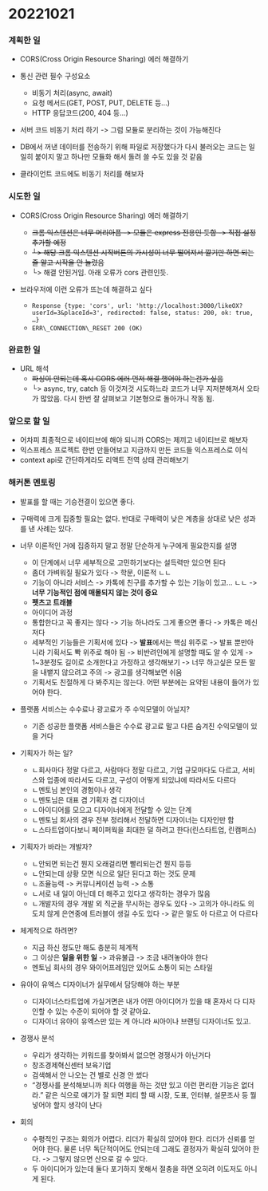 ﻿# 20221021
### 계획한 일
- CORS(Cross Origin Resource Sharing) 에러 해결하기

- 통신 관련 필수 구성요소
  - 비동기 처리(async, await)
  - 요청 메서드(GET, POST, PUT, DELETE 등…)
  - HTTP 응답코드(200, 404 등…)

- 서버 코드 비동기 처리 하기 -> 그럼 모듈로 분리하는 것이 가능해진다

- DB에서 꺼낸 데이터를 전송하기 위해 파일로 저장했다가 다시 불러오는 코드는 일일히 붙이지 말고 하나만 모듈화 해서 돌려 쓸 수도 있을 것 같음

- 클라이언트 코드에도 비동기 처리를 해보자
### 시도한 일
- CORS(Cross Origin Resource Sharing) 에러 해결하기
  - ~~크롬 익스텐션은 너무 머리아픔 -> 모듈은 express 전용인 듯함 -> 직접 설정 추가할 예정~~
  - ~~└> 해당 크롬 익스텐션 시작버튼의 가시성이 너무 떨어져서 깔기만 하면 되는줄 알고 시작을 안 눌렀음~~
  - └> 해결 안된거임. 아래 오류가 cors 관련인듯.

- 브라우저에 이런 오류가 뜨는데 해결하고 싶다
  - `Response {type: 'cors', url: 'http://localhost:3000/likeOX?userId=3&placeId=3', redirected: false, status: 200, ok: true, …}`
  - `ERR\_CONNECTION\_RESET 200 (OK)`
### 완료한 일
- URL 해석
  - ~~파싱이 안되는데 혹시 CORS 에러 먼저 해결 했어야 하는건가 싶음~~
  - └> async, try, catch 등 이것저것 시도하느라 코드가 너무 지저분해져서 오타가 많았음. 다시 한번 잘 살펴보고 기본형으로 돌아가니 작동 됨. 
### 앞으로 할 일
- 어차피 최종적으로 네이티브에 해야 되니까 CORS는 제끼고 네이티브로 해보자
- 익스프레스 프로젝트 한번 만들어보고 지금까지 만든 코드들 익스프레스로 이식
- context api로 간단하게라도 리액트 전역 상태 관리해보기



### 해커톤 멘토링
- 발표를 할 때는 기승전결이 있으면 좋다.

- 구매력에 크게 집중할 필요는 없다. 반대로 구매력이 낮은 계층을 상대로 낮은 성과를 낸 사례는 있다.

- 너무 이론적인 거에 집중하지 말고 정말 단순하게 누구에게 필요한지를 설명
  - 이 단계에서 너무 세부적으로 고민하기보다는 설득력만 있으면 된다
  - 좀더 가벼워질 필요가 있다 -> 학문, 이론적 ㄴㄴ
  - 기능이 아니라 서비스 -> 카톡에 친구를 추가할 수 있는 기능이 있고… ㄴㄴ -> **너무 기능적인 점에 매몰되지 않는 것이 중요**
  - **펫츠고 트래블**
  - 아이디어 과정 
  - 통합한다고 꼭 좋지는 않다 -> 기능 하나라도 그게 좋으면 좋다 -> 카톡은 메신저다
  - 세부적인 기능들은 기획서에 있다 -> **발표**에서는 핵심 위주로 -> 발표 뿐만아니라 기획서도 뽝 위주로 해야 됨 -> 비반려인에게 설명할 때도 알 수 있게 -> 1~3분정도 길이로 소개한다고 가정하고 생각해보기 -> 너무 하고싶은 모든 말을 내뱉지 않으려고 주의 -> 광고를 생각해보면 쉬움
  - 기획서도 친절하게 다 봐주지는 않는다. 어떤 부분에는 요약된 내용이 들어가 있어야 한다.

- 플랫폼 서비스는 수수료나 광고료가 주 수익모델이 아닐지?
  - 기존 성공한 플랫폼 서비스들은 수수료 광고료 말고 다른 숨겨진 수익모델이 있을 거다

- 기획자가 하는 일?
  - ㄴ회사마다 정말 다르고, 사람마다 정말 다르고, 기업 규모마다도 다르고, 서비스와 업종에 따라서도 다르고, 구성이 어떻게 되있냐에 따라서도 다르다
  - ㄴ멘토님 본인의 경험이나 생각
  - ㄴ멘토님은 대표 겸 기획자 겸 디자이너
  - ㄴ아이디어를 모으고 디자이너에게 전달할 수 있는 단계
  - ㄴ멘토님 회사의 경우 전부 정리해서 전달하면 디자이너는 디자인만 함
  - ㄴ스타트업이다보니 페이퍼웍을 최대한 덜 하려고 한다(린스타트업, 린캠퍼스)

- 기획자가 바라는 개발자?
  - ㄴ안되면 되는건 뭔지 오래걸리면 빨리되는건 뭔지 등등
  - ㄴ안되는데 상황 모면 식으로 일단 된다고 하는 것도 문제
  - ㄴ조율능력 -> 커뮤니케이션 능력 -> 소통
  - ㄴ서로 내 일이 아닌데 더 해주고 있다고 생각하는 경우가 많음
  - ㄴ개발자의 경우 개발 외 직군을 무시하는 경우도 있다 -> 고의가 아니라도 의도치 않게 은연중에 트러블이 생길 수도 있다 -> 같은 말도 아 다르고 어 다르다

- 체계적으로 하려면?
  - 지금 하신 정도만 해도 충분히 체계적
  - 그 이상은 **일을 위한 일** -> 과유불급 -> 조금 내려놓아야 한다
  - 멘토님 회사의 경우 와이어프레임만 있어도 소통이 되는 스타일

- 유아이 유엑스 디자이너가 실무에서 담당해야 하는 부분
  - 디자이너스타트업에 가실거면은 내가 어떤 아이디어가 있을 때 혼자서 다 디자인할 수 있는 수준이 되어야 할 것 같아요.
  - 디자이너 유아이 유엑스만 있는 게 아니라 씨아이나 브랜딩 디자이너도 있고.

- 경쟁사 분석
  - 우리가 생각하는 키워드를 찾아봐서 없으면 경쟁사가 아닌거다
  - 창조경제혁신센터 보육기업
  - 검색해서 안 나오는 건 별로 신경 안 썼다
  - “경쟁사를 분석해보니까 죄다 여행을 하는 것만 있고 이런 편리한 기능은 없더라.” 같은 식으로 얘기가 잘 되면 피티 할 때 시장, 도표, 인터뷰, 설문조사 등 뭘 넣어야 할지 생각이 난다

- 회의
  - 수평적인 구조는 회의가 어렵다. 리더가 확실히 있어야 한다. 리더가 신뢰를 얻어야 한다. 물론 너무 독단적이어도 안되는데 그래도 결정자가 확실히 있어야 한다. -> 그렇지 않으면 산으로 갈 수 있다. 
  - 두 아이디어가 있는데 둘다 포기하지 못해서 절충을 하면 오히려 이도저도 아니게 된다.
